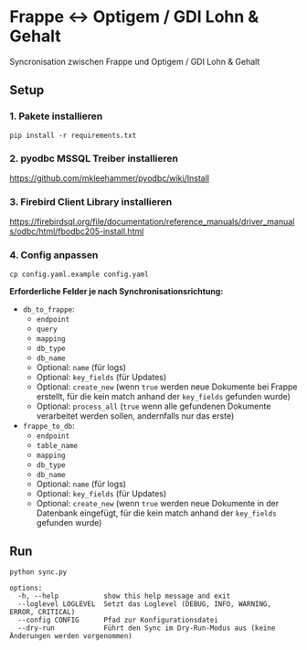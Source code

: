 # Frappe ↔️ Optigem / GDI Lohn & Gehalt

Syncronisation zwischen Frappe und Optigem / GDI Lohn & Gehalt

## Setup

### 1. Pakete installieren

```
pip install -r requirements.txt
```

### 2. pyodbc MSSQL Treiber installieren

https://github.com/mkleehammer/pyodbc/wiki/Install

### 3. Firebird Client Library installieren

https://firebirdsql.org/file/documentation/reference_manuals/driver_manuals/odbc/html/fbodbc205-install.html

### 4. Config anpassen

```
cp config.yaml.example config.yaml
```

**Erforderliche Felder je nach Synchronisationsrichtung:**

- `db_to_frappe`:
  - `endpoint`
  - `query`
  - `mapping`
  - `db_type`
  - `db_name`
  - Optional: `name` (für logs)
  - Optional: `key_fields` (für Updates)
  - Optional: `create_new` (wenn `true` werden neue Dokumente bei Frappe erstellt, für die kein match anhand der `key_fields` gefunden wurde)
  - Optional: `process_all` (`true` wenn alle gefundenen Dokumente verarbeitet werden sollen, andernfalls nur das erste)
- `frappe_to_db`:
  - `endpoint`
  - `table_name`
  - `mapping`
  - `db_type`
  - `db_name`
  - Optional: `name` (für logs)
  - Optional: `key_fields` (für Updates)
  - Optional: `create_new` (wenn `true` werden neue Dokumente in der Datenbank eingefügt, für die kein match anhand der `key_fields` gefunden wurde)

## Run

```
python sync.py
```

```
options:
  -h, --help           show this help message and exit
  --loglevel LOGLEVEL  Setzt das Loglevel (DEBUG, INFO, WARNING, ERROR, CRITICAL)
  --config CONFIG      Pfad zur Konfigurationsdatei
  --dry-run            Führt den Sync im Dry-Run-Modus aus (keine Änderungen werden vorgenommen)
```
